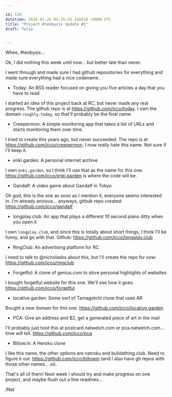 ```yaml
---

id: 539
datetime: 2016-01-25 03:35:33.316818 +0000 UTC
title: "Project #tenbysix Update #1"
draft: false


---
```


Whee, #tenbysix...

Ok, I did nothing this week until now... but better late than never.

I went through and made sure I had github repoisitories for everything and made sure everything had a nice codename.

 - Today: An RSS reader focused on giving you five articles a day that you have to read

I started an idea of this project back at RC, but never made any real progress. The github repo is at https://github.com/icco/today. I own the domain `roughly.today`, so that'll probably be the final name.

 - Creepermon: A simple monitoring app that takes a list of URLs and starts monitoring them over time.

I tried to create this years ago, but never succeeded. The repo is at https://github.com/icco/creepermon. I now really hate this name. Not sure if I'll keep it.

 - enki.garden: A personal internet archive

I own `enki.garden`, so I think I'll use that as the name for this one. https://github.com/icco/enki.garden is where the code will be.

 - Gandalf: A video game about Gandalf in Tokyo

Oh god, this is the one as soon as I mention it, everyone seems interested in. I'm already anxious... anyways, github repo created: https://github.com/icco/gandalf

 - longplay.club: An app that plays a different 10 second piano ditty when you open it

I own `longplay.club`, and since this is totally about short things, I think I'll be funny, and go with that. Github: https://github.com/icco/longplay.club

 - RingClub: An advertising platform for RC

I need to talk to @nicholasbs about this, but I'll create the repo for now: https://github.com/icco/ringclub

 - Forgetful: A clone of genius.com to store personal highlights of websites

I bought forgetful.website for this one. We'll see how it goes. https://github.com/icco/forgetful

 - locative.garden: Some sort of Tamagotchi clone that uses AR

Bought a new domain for this one. https://github.com/icco/locative.garden



 - PCA: Give an address and $2, get a generated piece of art in the mail

I'll probably just host this at postcard.natwelch.com or pca.natwelch.com... time will tell. https://github.com/icco/pca

 - Billow.in: A Heroku clone

I like this name, the other options are natroku and buildathing.club. Need to figure it out. https://github.com/icco/billowin (and I also have git repos with those other names... oi).

That's all of them! Next week I should try and make progress on one project, and maybe flush out a few readmes...

/Nat
